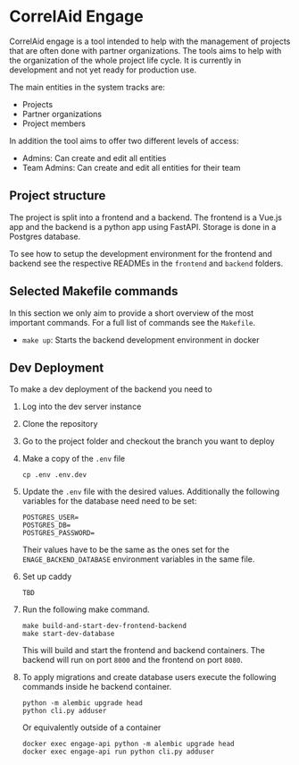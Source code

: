 # CorrelAid Engage

CorrelAid engage is a tool intended to help with the management of projects that
are often done with partner organizations. The tools aims to help with the
organization of the whole project life cycle. It is currently
in development and not yet ready for production use.

The main entities in the system tracks are:

- Projects
- Partner organizations
- Project members

In addition the tool aims to offer two different levels of access:

- Admins: Can create and edit all entities
- Team Admins: Can create and edit all entities for their team

## Project structure

The project is split into a frontend and a backend. The frontend is a Vue.js app and the backend is a python app using FastAPI. Storage is done in a Postgres database.

To see how to setup the development environment for the frontend and backend see the respective READMEs in the `frontend` and `backend` folders.

## Selected Makefile commands

In this section we only aim to provide a short overview of the most important commands. For a full list of commands see the `Makefile`.

- `make up`: Starts the backend development environment in docker

## Dev Deployment

To make a dev deployment of the backend you need to

1.  Log into the dev server instance

1.  Clone the repository

1.  Go to the project folder and checkout the branch you want to deploy

1.  Make a copy of the `.env` file

        cp .env .env.dev

1.  Update the `.env` file with the desired values. Additionally the following
    variables for the database need need to be set:

        POSTGRES_USER=
        POSTGRES_DB=
        POSTGRES_PASSWORD=

    Their values have to be the same as the ones set for the `ENAGE_BACKEND_DATABASE`
    environment variables in the same file.

1.  Set up caddy

        TBD

1.  Run the following make command.

        make build-and-start-dev-frontend-backend
        make start-dev-database

    This will build and start the frontend and backend containers. The backend will run on port `8000` and the frontend on port `8080`.

1.  To apply migrations and create database users execute the following commands inside he backend container.

        python -m alembic upgrade head
        python cli.py adduser

    Or equivalently outside of a container

        docker exec engage-api python -m alembic upgrade head
        docker exec engage-api run python cli.py adduser
